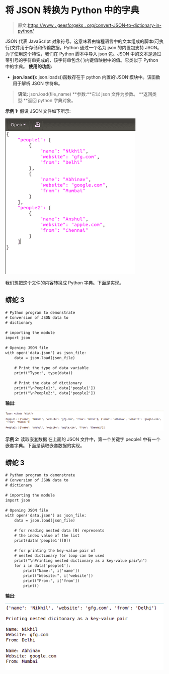 # 将 JSON 转换为 Python 中的字典

> 原文:[https://www . geesforgeks . org/convert-JSON-to-dictionary-in-python/](https://www.geeksforgeeks.org/convert-json-to-dictionary-in-python/)

JSON 代表 JavaScript 对象符号。这意味着由编程语言中的文本组成的脚本(可执行)文件用于存储和传输数据。Python 通过一个名为 json 的内置包支持 JSON。为了使用这个特性，我们在 Python 脚本中导入 json 包。JSON 中的文本是通过带引号的字符串完成的，该字符串包含{ }内键值映射中的值。它类似于 Python 中的字典。
**使用的功能:**

*   **json.load():** json.loads()函数存在于 python 内置的‘JSON’模块中。该函数用于解析 JSON 字符串。

> **语法:** json.load(file_name)
> **参数:**它以 json 文件为参数。
> **返回类型:**返回 python 字典对象。

**示例 1:** 假设 JSON 文件如下所示:

![python-json](img/20340b639db6b58b95def2f37e79b535.png)

我们想把这个文件的内容转换成 Python 字典。下面是实现。

## 蟒蛇 3

```
# Python program to demonstrate
# Conversion of JSON data to
# dictionary

# importing the module
import json

# Opening JSON file
with open('data.json') as json_file:
    data = json.load(json_file)

    # Print the type of data variable
    print("Type:", type(data))

    # Print the data of dictionary
    print("\nPeople1:", data['people1'])
    print("\nPeople2:", data['people2'])
```

**输出:**

![python-json](img/5d8c30f7cb2b53fc1f55387a5e3df4d7.png)

**示例 2:** 读取嵌套数据
在上面的 JSON 文件中，第一个关键字 people1 中有一个嵌套字典。下面是读取嵌套数据的实现。

## 蟒蛇 3

```
# Python program to demonstrate
# Conversion of JSON data to
# dictionary

# importing the module
import json

# Opening JSON file
with open('data.json') as json_file:
    data = json.load(json_file)

    # for reading nested data [0] represents
    # the index value of the list
    print(data['people1'][0])

    # for printing the key-value pair of
    # nested dictionary for loop can be used
    print("\nPrinting nested dictionary as a key-value pair\n")
    for i in data['people1']:
        print("Name:", i['name'])
        print("Website:", i['website'])
        print("From:", i['from'])
        print()
```

**输出:**

![python-json](img/c6428da2215a8ef382b7ec217f06b7e7.png)